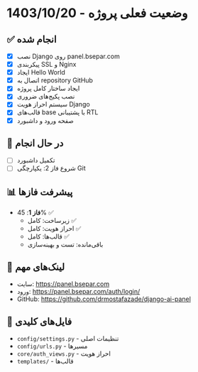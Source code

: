 # وضعیت فعلی پروژه - 1403/10/20

## ✅ انجام شده
- [x] نصب Django روی panel.bsepar.com
- [x] پیکربندی SSL و Nginx
- [x] ایجاد Hello World
- [x] اتصال به repository GitHub
- [x] ایجاد ساختار کامل پروژه
- [x] نصب پکیج‌های ضروری
- [x] سیستم احراز هویت Django
- [x] قالب‌های base با پشتیبانی RTL
- [x] صفحه ورود و داشبورد

## 🔄 در حال انجام
- [ ] تکمیل داشبورد
- [ ] شروع فاز 2: یکپارچگی Git

## 📊 پیشرفت فازها
- **فاز 1**: 45% ✅
  - زیرساخت: کامل ✅
  - احراز هویت: کامل ✅
  - قالب‌ها: کامل ✅
  - باقی‌مانده: تست و بهینه‌سازی

## 🔗 لینک‌های مهم
- سایت: https://panel.bsepar.com
- ورود: https://panel.bsepar.com/auth/login/
- GitHub: https://github.com/drmostafazade/django-ai-panel

## 📂 فایل‌های کلیدی
- `config/settings.py` - تنظیمات اصلی
- `config/urls.py` - مسیرها
- `core/auth_views.py` - احراز هویت
- `templates/` - قالب‌ها
